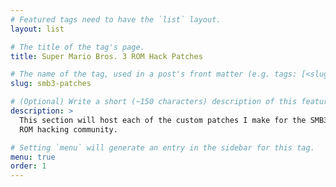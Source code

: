 ```yaml
---
# Featured tags need to have the `list` layout.
layout: list

# The title of the tag's page.
title: Super Mario Bros. 3 ROM Hack Patches

# The name of the tag, used in a post's front matter (e.g. tags: [<slug>]).
slug: smb3-patches

# (Optional) Write a short (~150 characters) description of this featured tag.
description: >
  This section will host each of the custom patches I make for the SMB3
  ROM hacking community.

# Setting `menu` will generate an entry in the sidebar for this tag.
menu: true
order: 1
---
```

